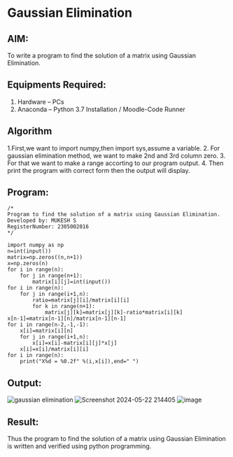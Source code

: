 # Gaussian Elimination

## AIM:
To write a program to find the solution of a matrix using Gaussian Elimination.

## Equipments Required:
1. Hardware – PCs
2. Anaconda – Python 3.7 Installation / Moodle-Code Runner

## Algorithm
1.First,we want to import numpy,then import sys,assume a variable.
2. For gaussian elimination method, we want to make 2nd and 3rd column zero.
3. For that we want to make a range accorting to our program output.
4. Then print the program with correct form then the output will display.
   

## Program:
```
/*
Program to find the solution of a matrix using Gaussian Elimination.
Developed by: MUKESH S
RegisterNumber: 2305002016
*/
```
````
import numpy as np
n=int(input())
matrix=np.zeros((n,n+1))
x=np.zeros(n)
for i in range(n):
    for j in range(n+1):
        matrix[i][j]=int(input())
for i in range(n):
    for j in range(i+1,n):
        ratio=matrix[j][i]/matrix[i][i]
        for k in range(n+1):
            matrix[j][k]=matrix[j][k]-ratio*matrix[i][k]
x[n-1]=matrix[n-1][n]/matrix[n-1][n-1]
for i in range(n-2,-1,-1):
    x[i]=matrix[i][n]
    for j in range(i+1,n):
        x[i]=x[i]-matrix[i][j]*x[j]
    x[i]=x[i]/matrix[i][i]
for i in range(n):
    print("X%d = %0.2f" %(i,x[i]),end=" ")
````


## Output:
![gaussian elimination]()
![Screenshot 2024-05-22 214405](https://github.com/AkilaMohan/Gaussian/assets/155506353/2d534a73-c9ec-4247-8a11-6727b76cd979)
![image](https://github.com/AkilaMohan/Gaussian/assets/155506353/ec99f581-ff14-481a-ad46-c2cfcdfb0be8)






## Result:
Thus the program to find the solution of a matrix using Gaussian Elimination is written and verified using python programming.

